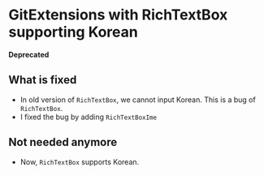 # GitExtensions with RichTextBox supporting Korean

**Deprecated**

## What is fixed
* In old version of `RichTextBox`, we cannot input Korean. This is a bug of `RichTextBox`.
* I fixed the bug by adding `RichTextBoxIme`

## Not needed anymore
* Now, `RichTextBox` supports Korean.
